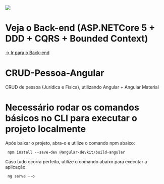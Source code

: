![](https://user-images.githubusercontent.com/40209308/122224592-a2f97c00-ce8a-11eb-8d06-b6ea83ed56e4.png)

# Veja o Back-end (ASP.NETCore 5 + DDD + CQRS + Bounded Context)
[-> Ir para o Back-end](https://github.com/GustavoRodrigues94/CRUD-Pessoa-ASP.NETCore)

# CRUD-Pessoa-Angular
CRUD de pessoa (Jurídica e Física), utilizando Angular + Angular Material

# Necessário rodar os comandos básicos no CLI para executar o projeto localmente
Após baixar o projeto, abra-o e utilize o comando npm abaixo:

<code> npm install --save-dev @angular-devkit/build-angular </code>
 
 Caso tudo ocorra perfeito, utilize o comando abaixo para executar a aplicação: 
  
<code> ng serve --o </code>




